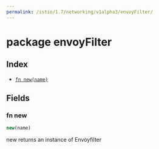 ```yaml
---
permalink: /istio/1.7/networking/v1alpha3/envoyFilter/
---
```


# package envoyFilter



## Index

* [`fn new(name)`](#fn-new)

## Fields

### fn new

```ts
new(name)
```

new returns an instance of Envoyfilter